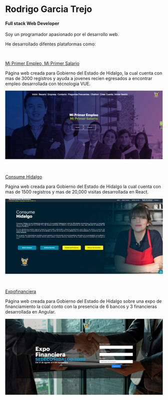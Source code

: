 #  Rodrigo Garcia Trejo 
#### Full stack Web Developer
Soy un programador apasionado por el desarrollo web.

He desarrollado difentes plataformas como:

&nbsp;

[Mi Primer Empleo, Mi Primer Salario](http://miprimerempleo.hidalgo.gob.mx/)

Página web creada para Gobierno del Estado de Hidalgo, la cual cuenta con mas de 3000 registros y ayuda a jovenes recien egresados a encontrar empleo desarrollada con técnologia VUE.

![Mi Primer Empleo](images/miprimerempleo.png)

&nbsp;


[Consume Hidalgo](http://google.com.mx)

Página web creada para Gobierno del Estado de Hidalgo la cual cuenta con mas de 1500 registros y mas de 20,000 visitas desarrollada en React.

![Consume Hidalgo](images/consumehidalgo.png)


&nbsp;



[Expofinanciera](http://google.com.mx)

Página web creada para Gobierno del Estado de Hidalgo sobre una expo de financiamiento la cúal conto con la presencia de 6 bancos y 3 financieras desarrollada en Angular.


![Expofinanciamiento](images/expofinanciera.png)


